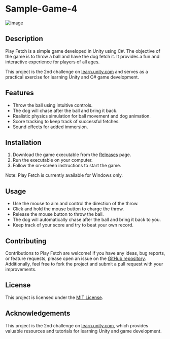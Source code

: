 # Sample-Game-4
![image](https://github.com/Sayanabha/Sample-Game-4/assets/30752262/1212cac4-114f-4d2d-999a-3cde5db0431b)
<!DOCTYPE html>
<html lang="en">
<head>
  <meta charset="UTF-8">
  <meta name="viewport" content="width=device-width, initial-scale=1.0">
<!-- </head>
<body>
  <h1>Play Fetch - Unity Game</h1>
<!--   <img src="screenshot.png" alt="Game Screenshot">
 -->
  <h2>Description</h2>
  <p>Play Fetch is a simple game developed in Unity using C#. The objective of the game is to throw a ball and have the dog fetch it. It provides a fun and interactive experience for players of all ages.</p>

  <p>This project is the 2nd challenge on <a href="https://learn.unity.com">learn.unity.com</a> and serves as a practical exercise for learning Unity and C# game development.</p>

  <h2>Features</h2>
  <ul>
    <li>Throw the ball using intuitive controls.</li>
    <li>The dog will chase after the ball and bring it back.</li>
    <li>Realistic physics simulation for ball movement and dog animation.</li>
    <li>Score tracking to keep track of successful fetches.</li>
    <li>Sound effects for added immersion.</li>
  </ul>

  <h2>Installation</h2>
  <ol>
    <li>Download the game executable from the <a href="https://github.com/Sayanabha/Sample-Game-4/">Releases</a> page.</li>
    <li>Run the executable on your computer.</li>
    <li>Follow the on-screen instructions to start the game.</li>
  </ol>

  <p>Note: Play Fetch is currently available for Windows only.</p>

  <h2>Usage</h2>
  <ul>
    <li>Use the mouse to aim and control the direction of the throw.</li>
    <li>Click and hold the mouse button to charge the throw.</li>
    <li>Release the mouse button to throw the ball.</li>
    <li>The dog will automatically chase after the ball and bring it back to you.</li>
    <li>Keep track of your score and try to beat your own record.</li>
  </ul>

  <h2>Contributing</h2>
  <p>Contributions to Play Fetch are welcome! If you have any ideas, bug reports, or feature requests, please open an issue on the <a href="https://github.com/Sayanabha/Sample-Game-4/">GitHub repository</a>. Additionally, feel free to fork the project and submit a pull request with your improvements.</p>

  <h2>License</h2>
  <p>This project is licensed under the <a href="LICENSE">MIT License</a>.</p>

  <h2>Acknowledgements</h2>
  <p>This project is the 2nd challenge on <a href="https://learn.unity.com">learn.unity.com</a>, which provides valuable resources and tutorials for learning Unity and game development.</p>
</body>
</html>

